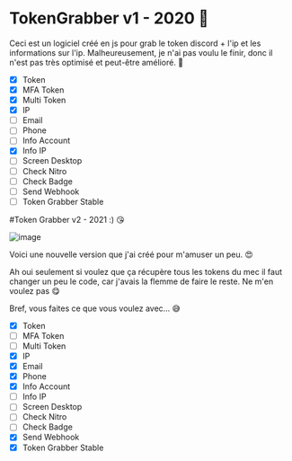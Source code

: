 # TokenGrabber v1 - 2020 🤢

Ceci est un logiciel créé en js pour grab le token discord + l'ip et les informations sur l'ip. Malheureusement, je n'ai pas voulu le finir, donc il n'est pas très optimisé et peut-être amélioré. 🤕

- [x] Token
- [x] MFA Token
- [x] Multi Token
- [x] IP
- [ ] Email
- [ ] Phone
- [ ] Info Account
- [x] Info IP
- [ ] Screen Desktop
- [ ] Check Nitro
- [ ] Check Badge
- [ ] Send Webhook
- [ ] Token Grabber Stable

#Token Grabber v2 - 2021 :) 😘

![image](https://user-images.githubusercontent.com/55812052/121820744-c1962200-cc94-11eb-897d-869cef5615fc.png)

Voici une nouvelle version que j'ai créé pour m'amuser un peu. 😍

Ah oui seulement si voulez que ça récupère tous les tokens du mec il faut changer un peu le code, car j'avais la flemme de faire le reste. Ne m'en voulez pas 😋

Bref, vous faites ce que vous voulez avec... 😅

- [x] Token
- [ ] MFA Token
- [ ] Multi Token
- [x] IP
- [x] Email
- [x] Phone
- [x] Info Account
- [ ] Info IP
- [ ] Screen Desktop
- [ ] Check Nitro
- [ ] Check Badge
- [x] Send Webhook
- [x] Token Grabber Stable
